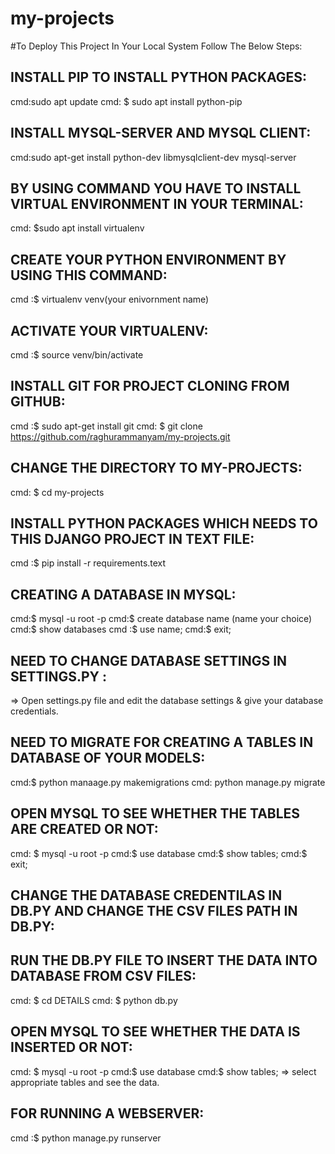 # my-projects
#To Deploy This Project In Your Local System Follow The Below Steps:

## INSTALL PIP TO INSTALL PYTHON PACKAGES: 

 cmd:sudo apt update
 cmd: $ sudo apt install python-pip

## INSTALL MYSQL-SERVER AND MYSQL CLIENT:

cmd:sudo apt-get install python-dev libmysqlclient-dev mysql-server
   
## BY USING COMMAND YOU HAVE TO INSTALL VIRTUAL ENVIRONMENT IN YOUR TERMINAL:
 cmd: $sudo apt install virtualenv
 
## CREATE YOUR PYTHON ENVIRONMENT BY USING THIS COMMAND:

  cmd :$ virtualenv venv(your enivornment name)
  
## ACTIVATE YOUR VIRTUALENV:
  cmd :$ source venv/bin/activate
  
## INSTALL GIT FOR PROJECT CLONING FROM GITHUB:
  cmd :$ sudo apt-get install git 
  cmd: $ git clone https://github.com/raghurammanyam/my-projects.git
  
## CHANGE THE DIRECTORY TO MY-PROJECTS:
  cmd: $ cd my-projects
 
## INSTALL PYTHON PACKAGES WHICH NEEDS TO THIS DJANGO PROJECT IN TEXT FILE:
 cmd :$ pip install -r requirements.text

## CREATING A DATABASE IN MYSQL:
  cmd:$ mysql -u root -p
  cmd:$ create database  name (name your choice)
  cmd:$ show databases
  cmd :$ use name;
  cmd:$ exit;
 
## NEED TO CHANGE DATABASE SETTINGS IN SETTINGS.PY :
  => Open settings.py file and edit the database settings & give your database credentials.
 
## NEED TO MIGRATE FOR CREATING A TABLES IN DATABASE OF YOUR MODELS:
  cmd:$ python manaage.py makemigrations
  cmd: python manage.py migrate
  
## OPEN MYSQL TO SEE WHETHER THE TABLES ARE CREATED OR NOT:
  cmd: $ mysql -u root -p
  cmd:$ use database
  cmd:$ show tables;
  cmd:$ exit;
  
## CHANGE THE DATABASE CREDENTILAS IN DB.PY AND CHANGE THE CSV FILES PATH IN DB.PY:

  
## RUN THE DB.PY FILE TO INSERT THE DATA INTO DATABASE FROM CSV FILES:
   cmd: $ cd DETAILS
   cmd: $ python db.py
    
## OPEN MYSQL TO SEE WHETHER THE DATA IS INSERTED OR NOT:
  cmd: $ mysql -u root -p
  cmd:$ use database
  cmd:$ show tables;
  => select appropriate tables and see the data.
   
## FOR RUNNING A WEBSERVER:
  cmd :$ python manage.py runserver
   
  

  
  
  
  
   
  

  
  
  
  
  
 
 
 
 
 
 
 
 
 
 
  
  
  

  
  
  
  
 
 

